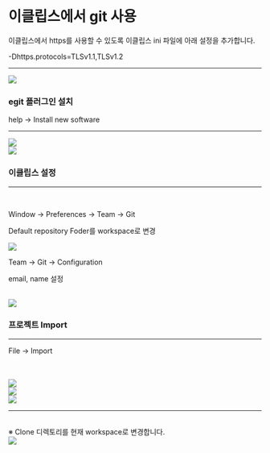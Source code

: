 <h1>이클립스에서 git 사용</h1>

<p> 이클립스에서 https를 사용할 수 있도록 이클립스 ini 파일에 아래 설정을 추가합니다.</p>

-Dhttps.protocols=TLSv1.1,TLSv1.2

<hr />

<img src="https://github.com/ndpsrnd/README/blob/master/eclipseinit.png?raw=true" />


<h3>egit 플러그인 설치</h3>

help -> Install new software
<hr />
<img src="https://github.com/ndpsrnd/README/blob/master/eclipsenewinstall.png?raw=true" />

<br />

<img src="https://github.com/ndpsrnd/README/blob/master/install2.png?raw=true" />


<h3>이클립스 설정</h3>

<hr />

<br />

Window -> Preferences -> Team -> Git

Default repository Foder를 workspace로 변경 
<br />

<img src="https://github.com/ndpsrnd/README/blob/master/repodir.png?raw=true" />

Team -> Git -> Configuration

email, name 설정 

<br />

<img src="https://github.com/ndpsrnd/README/blob/master/gitsetting.png?raw=true" />


<h3>프로젝트 Import</h3>
<hr />

File -> Import

<br />
<br />

<img src="https://github.com/ndpsrnd/README/blob/master/import1.png?raw=true" />

<br />

<img src="https://github.com/ndpsrnd/README/blob/master/import2.png?raw=true" />

<br />

<img src="https://github.com/ndpsrnd/README/blob/master/import3.png?raw=true" />


<br />
<hr />
<br />
※ Clone 디렉토리를 현재 workspace로 변경합니다. 

<br />

<img src="https://github.com/ndpsrnd/README/blob/master/workingdir.png?raw=true" />
